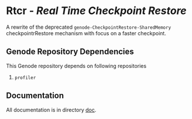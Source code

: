 # Rtcr - *Real Time Checkpoint Restore*

A rewrite of the deprecated `genode-CheckpointRestore-SharedMemory`
checkpointrRestore mechanism with focus on a faster checkpoint. 

## Genode Repository Dependencies
This Genode repository depends on following repositories
1. `profiler`


## Documentation
All documentation is in directory [doc](doc).
